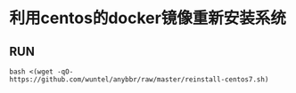 # 利用centos的docker镜像重新安装系统
## RUN
`bash <(wget -qO- https://github.com/wuntel/anybbr/raw/master/reinstall-centos7.sh)`
